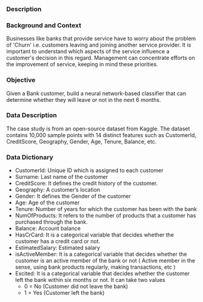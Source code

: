 ### Description
### Background and Context

Businesses like banks that provide service have to worry about the problem of 'Churn' i.e. customers leaving and joining another service provider. It is important to understand which aspects of the service influence a customer's decision in this regard. Management can concentrate efforts on the improvement of service, keeping in mind these priorities.

### Objective

Given a Bank customer, build a neural network-based classifier that can determine whether they will leave or not in the next 6 months.

### Data Description

The case study is from an open-source dataset from Kaggle. The dataset contains 10,000 sample points with 14 distinct features such as CustomerId, CreditScore, Geography, Gender, Age, Tenure, Balance, etc.

### Data Dictionary

* CustomerId: Unique ID which is assigned to each customer
* Surname: Last name of the customer 
* CreditScore: It defines the credit history of the customer.  
* Geography: A customer’s location    
* Gender: It defines the Gender of the customer   
* Age: Age of the customer     
* Tenure: Number of years for which the customer has been with the bank
* NumOfProducts: It refers to the number of products that a customer has purchased through the bank.
* Balance: Account balance
* HasCrCard: It is a categorical variable that decides whether the customer has a credit card or not.
* EstimatedSalary: Estimated salary 
* isActiveMember: It is a categorical variable that decides whether the customer is an active member of the bank or not ( Active member in the sense, using bank products regularly, making transactions, etc )
* Excited: It is a categorical variable that decides whether the customer left the bank within six months or not. It can take two values 
    - 0 = No (Customer did not leave the bank)
    - 1 = Yes (Customer left the bank)
